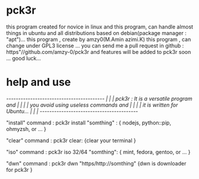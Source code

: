 # pck3r
this program created for novice in linux   and this program, can handle almost things in ubuntu and all distributions  based on  debian(package manager : "apt")...
this program , create by amzy0(M.Amin azimi.K) this program , can change under GPL3 license ...
you can send me a pull request in github : https"//github.com/amzy-0/pck3r and features will be added to pck3r soon ...
good luck...

# help and  use


*-----------------------------------------
|                                       |
| pck3r : It is a versatile program and |
|                                       |
| you avoid using useless commands and  |
|                                       |
| it is written for Ubuntu...           |
|                                       |
-----------------------------------------*



"install" command :
    pck3r install "somthing" :
    {
            nodejs,
            python::pip,
            ohmyzsh,
            or ...
    }

"clear" command :
    pck3r clear:
    {clear your terminal }

"iso" command : 
    pck3r iso 32/64  "somthing":
    {
        mint,
        fedora,
        gentoo,
        or ...
    }

"dwn" command :
    pck3r dwn "https/http://somthing"
    {dwn is downloader for pck3r }

